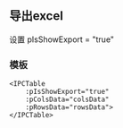 ## 导出excel

设置 pIsShowExport = "true"

### 模板
```
<IPCTable
    :pIsShowExport="true"
    :pColsData="colsData"
    :pRowsData="rowsData">
</IPCTable>
```


